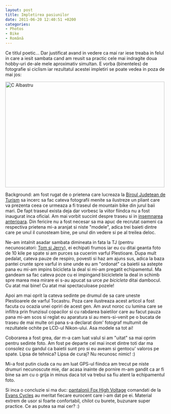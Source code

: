 ```yaml
---
layout: post
title: Impletirea pasiunilor
date: 2011-06-20 12:40:51 +0200
categories:
- Photos
- Bike
- Română
---
```

Ce titlul poetic... Dar justificat avand in vedere ca mai rar iese treaba in felul in care a iesit sambata cand am reusit sa practic cele mai indragite doua hobby-uri de-ale mele aproximativ simultan. E vorba (binenteles) de fotografie si ciclism iar rezultatul acestei impletiri se poate vedea in poza de mai jos:

<a href="http://www.flickr.com/photos/janos/5849617428/" title="C Albastru by János Rusiczki, on Flickr"><img src="http://farm3.static.flickr.com/2722/5849617428_a7d119f79c.jpg" width="500" height="332" alt="C Albastru"></a>

Background: am fost rugat de o prietena care lucreaza la <a href="http://www.visitmaramures.ro/">Biroul Judetean de Turism</a> sa incerc sa fac cateva fotografii menite sa ilustreze un pliant care va prezenta ceea ce urmeaza a fi traseul de mountain bike din jurul baii mari. De fapt traseul exista deja dar vorbesc la viitor fiindca nu a fost inaugurat inca oficial. Am mai vorbit succint despre traseu si in <a href="http://www.rusiczki.net/2011/06/09/technobicicleala/">insemnarea anterioara</a>. Din fericire nu a fost necesar sa ma apuc de recrutat oameni ca respectiva prietena mi-a aranjat si niste "modele", adica trei baieti dintre care pe unul il cunosteam bine, pe unul din vedere si pe al treilea deloc.

Ne-am intalnit asadar sambata dimineata in fata la TJ (pentru necunoscatori: <a href="https://foursquare.com/venue/7428736">Tom si Jerry</a>), ei echipati frumos iar eu cu ditai geanta foto de 10 kile pe spate si am purces sa cucerim varful Plestioare. Dupa mult pedalat, cateva pauze de respiro, povesti si haz am ajuns sus, adica la baza pantei crunte spre varful in sine unde eu am "ordonat" ca baietii sa astepte pana eu mi-am impins bicicleta la deal si mi-am pregatit echipamentul. Ma gandeam sa fac cateva poze cu ei impingand bicicletele la deal in schimb spre marea mea mirare ei s-au apucat sa urce <em>pe bicicleta</em> ditai dambocul. Cu atat mai bine! Cu atat mai spectaculoase pozele!

Apoi am mai oprit la cateva sedinte pe drumul de sa care uneste Plestioarele de varful Tocastru. Poza care ilustreaza acest articol a fost facuta cu ocazia unei opriri de acest gen. Am avut noroc cu lumina care se infiltra prin frunzisul copacilor si cu rabdarea baietilor care au facut pauza pana mi-am scos si reglat eu aparatura si au mers-si-venit pe o bucata de traseu de mai multe ori pana s-a declarat dom' fotograf multumit de rezultatele ochite pe LCD-ul Nikon-ului. Asa modele sa tot ai!

Coborarea a fost grea, dar m-a cam luat valul si am "uitat" sa mai oprim pentru sedinte foto. Am fost pe departe cel mai incet dintre toti dar ma consolez cu gandul ca baietii sunt pro si eu aveam si gentocu' valoros pe spate. Lipsa de tehnica? Lipsa de curaj? Nu recunosc nimic! :)

Mi-a fost putin ciuda ca nu am luat GPS-ul fiindca am trecut pe niste drumuri necunoscute mie, dar acasa inainte de pornire m-am gandit ca ar fi bine sa am cu o grija in minus daca tot va trebui sa fiu atent la echipamentul foto.

Si inca o concluzie si ma duc: <a href="http://www.rusiczki.net/wp-content/uploads/2011/06/fox-clothing-high-voltage-short.jpg" class="fancybox">pantalonii Fox High Voltage</a> comandati de la <a href="http://www.evanscycles.com/">Evans Cycles</a> au meritat fiecare eurocent care i-am dat pe ei. Material extrem de usor si foarte confortabil, chilot cu burete, buzunare super practice. Ce as putea sa mai cer? :)


